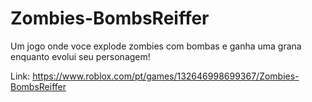 # Zombies-BombsReiffer
Um jogo onde voce explode zombies com bombas e ganha uma grana enquanto evolui seu personagem!


Link: https://www.roblox.com/pt/games/132646998699367/Zombies-BombsReiffer
